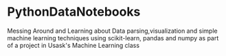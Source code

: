 # PythonDataNotebooks
Messing Around and Learning about Data parsing,visualization and simple machine learning techniques using scikit-learn, pandas and numpy as part of a project in Usask's Machine Learning class
